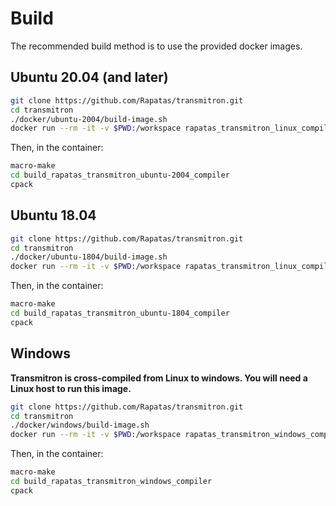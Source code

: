 # Build

The recommended build method is to use the provided docker images.

## Ubuntu 20.04 (and later)

```bash
git clone https://github.com/Rapatas/transmitron.git
cd transmitron
./docker/ubuntu-2004/build-image.sh
docker run --rm -it -v $PWD:/workspace rapatas_transmitron_linux_compiler bash
```

Then, in the container:

```bash
macro-make
cd build_rapatas_transmitron_ubuntu-2004_compiler
cpack
```

## Ubuntu 18.04

```bash
git clone https://github.com/Rapatas/transmitron.git
cd transmitron
./docker/ubuntu-1804/build-image.sh
docker run --rm -it -v $PWD:/workspace rapatas_transmitron_linux_compiler bash
```

Then, in the container:

```bash
macro-make
cd build_rapatas_transmitron_ubuntu-1804_compiler
cpack
```

## Windows

**Transmitron is cross-compiled from Linux to windows. You will need a Linux
host to run this image.**

```bash
git clone https://github.com/Rapatas/transmitron.git
cd transmitron
./docker/windows/build-image.sh
docker run --rm -it -v $PWD:/workspace rapatas_transmitron_windows_compiler bash
```

Then, in the container:

```bash
macro-make
cd build_rapatas_transmitron_windows_compiler
cpack
```
